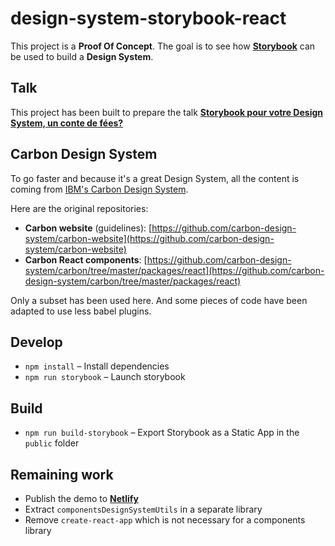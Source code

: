 # design-system-storybook-react

This project is a **Proof Of Concept**. The goal is to see how **[Storybook](https://storybook.js.org/)** can be used to build a **Design System**.

## Talk

This project has been built to prepare the talk **[Storybook pour votre Design System, un conte de fées?](https://docs.google.com/presentation/d/1X_phVWFEfCEwRAjCGbTkf1ER25acFjV0logJyCdvIoM/edit?usp=sharing)**

## Carbon Design System

To go faster and because it's a great Design System, all the content is coming from [IBM's Carbon Design System](https://www.carbondesignsystem.com/). 

Here are the original repositories:
- **Carbon website** (guidelines): [https://github.com/carbon-design-system/carbon-website](https://github.com/carbon-design-system/carbon-website)
- **Carbon React components**: [https://github.com/carbon-design-system/carbon/tree/master/packages/react](https://github.com/carbon-design-system/carbon/tree/master/packages/react)

Only a subset has been used here. And some pieces of code have been adapted to use less babel plugins.

## Develop

- `npm install` – Install dependencies
- `npm run storybook` – Launch storybook

## Build

- `npm run build-storybook` – Export Storybook as a Static App in the `public` folder

## Remaining work

- Publish the demo to **[Netlify](https://www.netlify.com/)**
- Extract `componentsDesignSystemUtils` in a separate library
- Remove `create-react-app` which is not necessary for a components library
